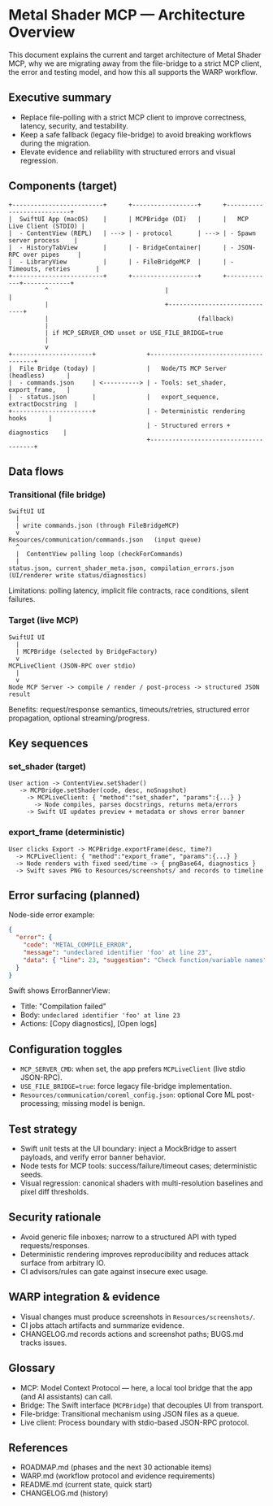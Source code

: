 # Metal Shader MCP — Architecture Overview

This document explains the current and target architecture of Metal Shader MCP, why we are migrating away from the file-bridge to a strict MCP client, the error and testing model, and how this all supports the WARP workflow.

## Executive summary

- Replace file-polling with a strict MCP client to improve correctness, latency, security, and testability.
- Keep a safe fallback (legacy file-bridge) to avoid breaking workflows during the migration.
- Elevate evidence and reliability with structured errors and visual regression.

## Components (target)

```text
+-------------------------+      +------------------+      +---------------------------+
|  SwiftUI App (macOS)    |      | MCPBridge (DI)   |      |   MCP Live Client (STDIO) |
|  - ContentView (REPL)   | ---> | - protocol       | ---> | - Spawn server process    |
|  - HistoryTabView       |      | - BridgeContainer|      | - JSON-RPC over pipes     |
|  - LibraryView          |      | - FileBridgeMCP  |      | - Timeouts, retries       |
+-------------------------+      +------------------+      +-------------+-------------+
          ^                                |                              |
          |                                +------------------------------+
          |                                         (fallback)
          |
          | if MCP_SERVER_CMD unset or USE_FILE_BRIDGE=true
          |
          v
+----------------------+              +--------------------------------------+
|  File Bridge (today) |              |   Node/TS MCP Server (headless)      |
|  - commands.json     | <----------> | - Tools: set_shader, export_frame,   |
|  - status.json       |              |   export_sequence, extractDocstring  |
+----------------------+              | - Deterministic rendering hooks      |
                                      | - Structured errors + diagnostics    |
                                      +--------------------------------------+
```

## Data flows

### Transitional (file bridge)

```text
SwiftUI UI
  |
  | write commands.json (through FileBridgeMCP)
  v
Resources/communication/commands.json   (input queue)
  ^
  |  ContentView polling loop (checkForCommands)
  |
status.json, current_shader_meta.json, compilation_errors.json (UI/renderer write status/diagnostics)
```

Limitations: polling latency, implicit file contracts, race conditions, silent failures.

### Target (live MCP)

```text
SwiftUI UI
  |
  | MCPBridge (selected by BridgeFactory)
  v
MCPLiveClient (JSON-RPC over stdio)
  |
  v
Node MCP Server -> compile / render / post-process -> structured JSON result
```

Benefits: request/response semantics, timeouts/retries, structured error propagation, optional streaming/progress.

## Key sequences

### set_shader (target)

```text
User action -> ContentView.setShader()
   -> MCPBridge.setShader(code, desc, noSnapshot)
     -> MCPLiveClient: { "method":"set_shader", "params":{...} }
       -> Node compiles, parses docstrings, returns meta/errors
     -> Swift UI updates preview + metadata or shows error banner
```

### export_frame (deterministic)

```text
User clicks Export -> MCPBridge.exportFrame(desc, time?)
  -> MCPLiveClient: { "method":"export_frame", "params":{...} }
  -> Node renders with fixed seed/time -> { pngBase64, diagnostics }
  -> Swift saves PNG to Resources/screenshots/ and records to timeline
```

## Error surfacing (planned)

Node-side error example:

```json
{
  "error": {
    "code": "METAL_COMPILE_ERROR",
    "message": "undeclared identifier 'foo' at line 23",
    "data": { "line": 23, "suggestion": "Check function/variable names" }
  }
}
```

Swift shows ErrorBannerView:
- Title: "Compilation failed"
- Body: `undeclared identifier 'foo' at line 23`
- Actions: [Copy diagnostics], [Open logs]

## Configuration toggles

- `MCP_SERVER_CMD`: when set, the app prefers `MCPLiveClient` (live stdio JSON-RPC).
- `USE_FILE_BRIDGE=true`: force legacy file-bridge implementation.
- `Resources/communication/coreml_config.json`: optional Core ML post-processing; missing model is benign.

## Test strategy

- Swift unit tests at the UI boundary: inject a MockBridge to assert payloads, and verify error banner behavior.
- Node tests for MCP tools: success/failure/timeout cases; deterministic seeds.
- Visual regression: canonical shaders with multi-resolution baselines and pixel diff thresholds.

## Security rationale

- Avoid generic file inboxes; narrow to a structured API with typed requests/responses.
- Deterministic rendering improves reproducibility and reduces attack surface from arbitrary IO.
- CI advisors/rules can gate against insecure exec usage.

## WARP integration & evidence

- Visual changes must produce screenshots in `Resources/screenshots/`.
- CI jobs attach artifacts and summarize evidence.
- CHANGELOG.md records actions and screenshot paths; BUGS.md tracks issues.

## Glossary

- MCP: Model Context Protocol — here, a local tool bridge that the app (and AI assistants) can call.
- Bridge: The Swift interface (`MCPBridge`) that decouples UI from transport.
- File-bridge: Transitional mechanism using JSON files as a queue.
- Live client: Process boundary with stdio-based JSON-RPC protocol.

## References

- ROADMAP.md (phases and the next 30 actionable items)
- WARP.md (workflow protocol and evidence requirements)
- README.md (current state, quick start)
- CHANGELOG.md (history)